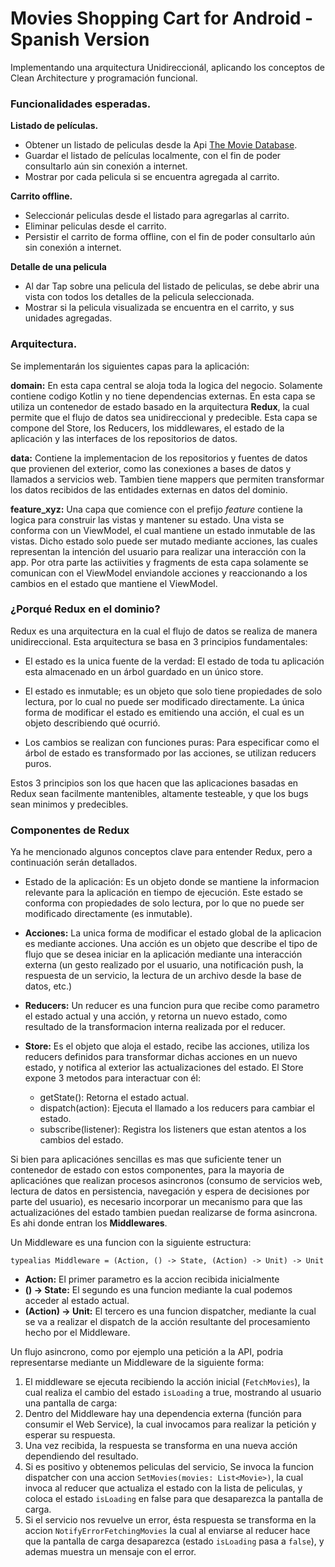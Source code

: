 # Movies Shopping Cart for Android - Spanish Version

Implementando una arquitectura Unidireccionál, aplicando los conceptos de Clean Architecture y programación funcional.

### Funcionalidades esperadas.

**Listado de películas.**
  - Obtener un listado de peliculas desde la Api [The Movie Database](https://www.themoviedb.org).
  - Guardar el listado de películas localmente, con el fin de poder 
  consultarlo aún sin conexión a internet.
  - Mostrar por cada pelicula si se encuentra agregada al carrito.

**Carrito offline.**
  - Seleccionár peliculas desde el listado para agregarlas al carrito.
  - Eliminar peliculas desde el carrito.
  - Persistir el carrito de forma offline, con el fin de poder consultarlo 
  aún sin conexión a internet. 
  
**Detalle de una pelicula**
  - Al dar Tap sobre una pelicula del listado de peliculas, se debe abrir 
  una vista con todos los detalles de la pelicula seleccionada.
  - Mostrar si la pelicula visualizada se encuentra en el carrito, y sus 
  unidades agregadas.
  
### Arquitectura.  

Se implementarán los siguientes capas para la aplicación:

**domain:** En esta capa central se aloja toda la logica del negocio. 
Solamente contiene codigo Kotlin y no tiene dependencias externas. 
En esta capa se utiliza un contenedor de estado basado en la arquitectura **Redux**,
la cual permite que el flujo de datos sea unidireccional y predecible.
Esta capa se compone del Store, los Reducers, los middlewares, el estado 
de la aplicación y las interfaces de los repositorios de datos.

**data:** Contiene la implementacion de los repositorios y fuentes de datos 
que provienen del exterior, como las conexiones a bases de datos y 
llamados a servicios web. Tambien tiene mappers que permiten transformar 
los datos recibidos de las entidades externas en datos del dominio.  

**feature_xyz:** Una capa que comience con el prefijo _feature_ contiene 
la logica para construir las vistas y mantener su estado. Una vista se 
conforma con un ViewModel, el cual mantiene un estado inmutable de las vistas. 
Dicho estado solo puede ser mutado mediante acciones, las cuales representan la 
intención del usuario para realizar una interacción con la app. Por otra 
parte las actiivities y fragments de esta capa solamente se comunican con 
el ViewModel enviandole acciones y reaccionando a los cambios en el estado 
que mantiene el ViewModel.   

### ¿Porqué Redux en el dominio?

Redux es una arquitectura en la cual el flujo de datos se realiza de manera 
unidireccional. Esta arquitectura se basa en 3 principios fundamentales:

- El estado es la unica fuente de la verdad: 
El estado de toda tu aplicación esta almacenado en un árbol guardado en un único store. 

- El estado es inmutable; es un objeto que solo tiene propiedades de solo lectura, por lo cual
no puede ser modificado directamente.
La única forma de modificar el estado es emitiendo una acción, el cual es 
un objeto describiendo qué ocurrió.

- Los cambios se realizan con funciones puras:
Para especificar como el árbol de estado es transformado por las acciones, 
se utilizan reducers puros. 

Estos 3 principios son los que hacen que las aplicaciones basadas en Redux sean facilmente mantenibles,
altamente testeable, y que los bugs sean minimos y predecibles. 

### Componentes de Redux

Ya he mencionado algunos conceptos clave para entender Redux, pero a continuación serán detallados.

- Estado de la aplicación: Es un objeto donde se mantiene la informacion relevante para la aplicación en tiempo de ejecución. 
Este estado se conforma con propiedades de solo lectura, por lo que no puede ser modificado directamente (es inmutable). 

- **Acciones:** La unica forma de modificar el estado global de la aplicacion es mediante acciones. Una acción es un 
objeto que describe el tipo de flujo que se desea iniciar en la aplicación mediante una interacción externa (un gesto realizado
por el usuario, una notificación push, la respuesta de un servicio, la lectura de un archivo desde la base de datos, etc.) 

- **Reducers:** Un reducer es una funcion pura que recibe como parametro 
el estado actual y una acción, y retorna un nuevo estado, como resultado de la transformacion
interna realizada por el reducer.

- **Store:** Es el objeto que aloja el estado, recibe las acciones, utiliza los reducers definidos para transformar dichas acciones
en un nuevo estado, y notifica al exterior las actualizaciones del estado. El Store expone 3 metodos para interactuar con él:

    - getState(): Retorna el estado actual.
    - dispatch(action): Ejecuta el llamado a los reducers para cambiar el estado.
    - subscribe(listener): Registra los listeners que estan atentos a los cambios del estado. 

Si bien para aplicaciónes sencillas es mas que suficiente tener un contenedor de estado con estos componentes, para la mayoria de 
aplicaciónes que realizan procesos asincronos (consumo de servicios web, lectura de datos en persistencia, 
navegación y espera de decisiones por parte del usuario), es necesario incorporar un mecanismo para que las actualizaciónes del estado tambien 
puedan realizarse de forma asincrona. Es ahi donde entran los **Middlewares**.

Un Middleware es una funcion con la siguiente estructura:

`typealias Middleware = (Action, () -> State, (Action) -> Unit) -> Unit`

- **Action:** El primer parametro es la accion recibida inicialmente
- **() -> State:** El segundo es una funcion mediante la cual podemos acceder al estado actual.
- **(Action) -> Unit:** El tercero es una funcion dispatcher, mediante la 
cual se va a realizar el dispatch de la acción resultante del procesamiento hecho por el Middleware.

Un flujo asincrono, como por ejemplo una petición a la API, podria representarse 
mediante un Middleware de la siguiente forma:

1. El middleware se ejecuta recibiendo la acción inicial (`FetchMovies`), 
la cual realiza el cambio del estado `isLoading` a true, mostrando al usuario una 
pantalla de carga:
2. Dentro del Middleware hay una dependencia externa (función para consumir el Web Service), 
la cual invocamos para realizar la petición y esperar su respuesta.
3. Una vez recibida, la respuesta se transforma en una nueva acción dependiendo del resultado.
4.  Si es positivo y obtenemos peliculas del servicio, Se invoca la funcion 
dispatcher con una accion `SetMovies(movies: List<Movie>)`, la cual invoca al reducer
que actualiza el estado con la lista de peliculas, y coloca el estado 
`isLoading` en false para que desaparezca la pantalla de carga.
5. Si el servicio nos revuelve un error, ésta respuesta se transforma en 
la accion `NotifyErrorFetchingMovies` la cual al enviarse al reducer hace 
que la pantalla de carga desaparezca (estado `isLoading` pasa a `false`), 
y ademas muestra un mensaje con el error. 

 